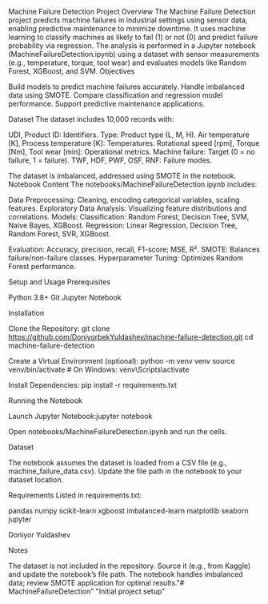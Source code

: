 Machine Failure Detection
Project Overview
The Machine Failure Detection project predicts machine failures in industrial settings using sensor data, enabling predictive maintenance to minimize downtime. It uses machine learning to classify machines as likely to fail (1) or not (0) and predict failure probability via regression. The analysis is performed in a Jupyter notebook (MachineFailureDetection.ipynb) using a dataset with sensor measurements (e.g., temperature, torque, tool wear) and evaluates models like Random Forest, XGBoost, and SVM.
Objectives

Build models to predict machine failures accurately.
Handle imbalanced data using SMOTE.
Compare classification and regression model performance.
Support predictive maintenance applications.

Dataset
The dataset includes 10,000 records with:

UDI, Product ID: Identifiers.
Type: Product type (L, M, H).
Air temperature [K], Process temperature [K]: Temperatures.
Rotational speed [rpm], Torque [Nm], Tool wear [min]: Operational metrics.
Machine failure: Target (0 = no failure, 1 = failure).
TWF, HDF, PWF, OSF, RNF: Failure modes.

The dataset is imbalanced, addressed using SMOTE in the notebook.
Notebook Content
The notebooks/MachineFailureDetection.ipynb includes:

Data Preprocessing: Cleaning, encoding categorical variables, scaling features.
Exploratory Data Analysis: Visualizing feature distributions and correlations.
Models:
Classification: Random Forest, Decision Tree, SVM, Naive Bayes, XGBoost.
Regression: Linear Regression, Decision Tree, Random Forest, SVR, XGBoost.


Evaluation: Accuracy, precision, recall, F1-score; MSE, R².
SMOTE: Balances failure/non-failure classes.
Hyperparameter Tuning: Optimizes Random Forest performance.

Setup and Usage
Prerequisites

Python 3.8+
Git
Jupyter Notebook

Installation

Clone the Repository:
git clone https://github.com/DoniyorbekYuldashev/machine-failure-detection.git
cd machine-failure-detection


Create a Virtual Environment (optional):
python -m venv venv
source venv/bin/activate  # On Windows: venv\Scripts\activate

Install Dependencies:
pip install -r requirements.txt

Running the Notebook

Launch Jupyter Notebook:jupyter notebook


Open notebooks/MachineFailureDetection.ipynb and run the cells.

Dataset

The notebook assumes the dataset is loaded from a CSV file (e.g., machine_failure_data.csv).
Update the file path in the notebook to your dataset location.

Requirements
Listed in requirements.txt:

pandas
numpy
scikit-learn
xgboost
imbalanced-learn
matplotlib
seaborn
jupyter

Doniyor Yuldashev

Notes

The dataset is not included in the repository. Source it (e.g., from Kaggle) and update the notebook’s file path.
The notebook handles imbalanced data; review SMOTE application for optimal results."# MachineFailureDetection" 
"Initial project setup" 
